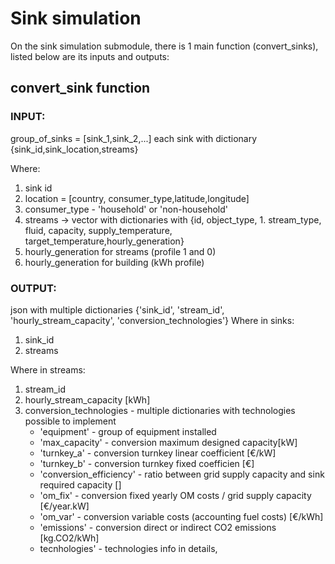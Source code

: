 # Sink simulation

On the sink simulation submodule, there is 1 main function (convert_sinks), listed below are its inputs and outputs:

## convert_sink function

### INPUT:

group_of_sinks = [sink_1,sink_2,...] each sink with dictionary {sink_id,sink_location,streams}

Where:
1. sink id
1. location = [country, consumer_type,latitude,longitude]
1. consumer_type - 'household' or 'non-household'
1. streams -> vector with dictionaries with {id, object_type, 1. stream_type, fluid, capacity, supply_temperature, target_temperature,hourly_generation}
1. hourly_generation for streams (profile 1 and 0)
1. hourly_generation for building  (kWh profile)

### OUTPUT:

json with multiple dictionaries {'sink_id', 'stream_id', 'hourly_stream_capacity', 'conversion_technologies'}
Where in sinks:

1. sink_id
1. streams

Where in streams:

1. stream_id
1. hourly_stream_capacity [kWh]
1. conversion_technologies - multiple dictionaries with technologies possible to implement
    - 'equipment' - group of equipment installed
    - 'max_capacity'  - conversion maximum designed capacity[kW]
    - 'turnkey_a' - conversion turnkey linear coefficient [€/kW]
    - 'turnkey_b' - conversion turnkey fixed coefficien [€]
    - 'conversion_efficiency' - ratio between grid supply capacity and sink required capacity []
    - 'om_fix' - conversion fixed yearly OM costs / grid supply capacity [€/year.kW]
    - 'om_var' - conversion variable costs (accounting fuel costs) [€/kWh]
    - 'emissions' - conversion direct or indirect CO2 emissions [kg.CO2/kWh]
    - tecnhologies' - technologies info in details,
